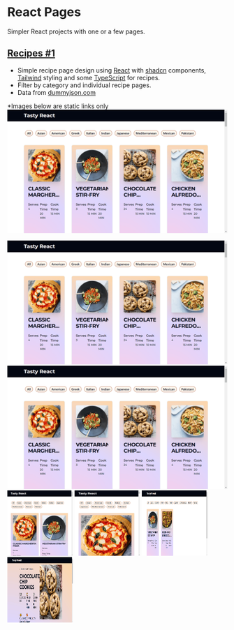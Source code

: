 # React Pages
Simpler React projects with one or a few pages.

## [Recipes #1](https://github.com/levdoescode-practice/react/tree/path-001)
* Simple recipe page design using [React](https://react.dev/) with [shadcn](https://ui.shadcn.com/) components,
[Tailwind](https://tailwindcss.com/) styling and some [TypeScript](https://www.typescriptlang.org/) for recipes.
* Filter by category and individual recipe pages.
* Data from [dummyjson.com](https://dummyjson.com/recipes/)

*Images below are static links only
[![Recipe list](./media/path-001/path-001-01.png 'Recipe list')](./media/path-001/path-001-01.png)

<div>
    <a href="./media/path-001/path-001-01.png">
        <img src="./media/path-001/path-001-01.png" alt="Recipe list"/>
    </a>
    <a href="./media/path-001/path-001-01.png">
        <img src="./media/path-001/path-001-01.png" alt="Recipe list"/>
    </a>
</div>

<div>
    <a><img src="./media/path-001/path-001-02.png" alt="Media query medium" width="150" height="150" /></a>
    <a><img src="./media/path-001/path-001-03.png" alt="Media query small"  width="150" height="150"/></a>
    <a><img src="./media/path-001/path-001-04.png" alt="Recipe page"        width="150" height="150" /></a>
    <a><img src="./media/path-001/path-001-05.png" alt="Filtered recipes"   width="150" height="150"/>
    </a>
</div>
